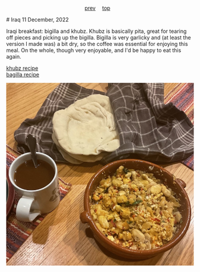 <span><p align=center>
[prev](iran.md)&emsp;
[top](../index.md)&emsp;
</p></span>
# Iraq
11 December, 2022

Iraqi breakfast: bigilla and khubz. Khubz is basically pita, great
for tearing off pieces and picking up the bigilla. Bigilla is very
garlicky and (at least the version I made was) a bit dry, so the
coffee was essential for enjoying this meal.  On the whole, though
very enjoyable, and I'd be happy to eat this again.

[khubz recipe](https://www.epicurious.com/recipes/food/views/khubz-373563)<br>
[bagilla recipe](https://www.malta.com/en/dining/maltese-specialities/bigilla-recipe)

![breakfast](images/iraq.jpeg)
